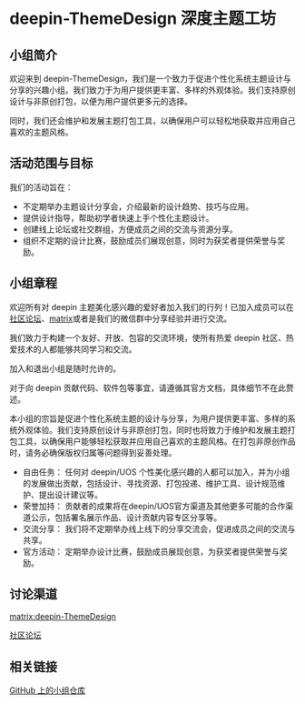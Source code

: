 # deepin-ThemeDesign 深度主题工坊

## 小组简介

欢迎来到 deepin-ThemeDesign，我们是一个致力于促进个性化系统主题设计与分享的兴趣小组。我们致力于为用户提供更丰富、多样的外观体验。我们支持原创设计与非原创打包，以便为用户提供更多元的选择。

同时，我们还会维护和发展主题打包工具，以确保用户可以轻松地获取并应用自己喜欢的主题风格。

## 活动范围与目标

我们的活动旨在：

- 不定期举办主题设计分享会，介绍最新的设计趋势、技巧与应用。
- 提供设计指导，帮助初学者快速上手个性化主题设计。
- 创建线上论坛或社交群组，方便成员之间的交流与资源分享。
- 组织不定期的设计比赛，鼓励成员们展现创意，同时为获奖者提供荣誉与奖励。

## 小组章程

欢迎所有对 deepin 主题美化感兴趣的爱好者加入我们的行列！已加入成员可以在 [社区论坛](https://bbs.deepin.org/)、[matrix](https://matrix.to/#/#deepin-themedesign:matrix.org)或者是我们的微信群中分享经验并进行交流。

我们致力于构建一个友好、开放、包容的交流环境，使所有热爱 deepin 社区、热爱技术的人都能够共同学习和交流。

加入和退出小组是随时允许的。

对于向 deepin 贡献代码、软件包等事宜，请遵循其官方文档，具体细节不在此赘述。

本小组的宗旨是促进个性化系统主题的设计与分享，为用户提供更丰富、多样的系统外观体验。我们支持原创设计与非原创打包，同时也将致力于维护和发展主题打包工具，以确保用户能够轻松获取并应用自己喜欢的主题风格。在打包非原创作品时，请务必确保版权归属等问题得到妥善处理。

- 自由任务： 任何对 deepin/UOS 个性美化感兴趣的人都可以加入，并为小组的发展做出贡献，包括设计、寻找资源、打包投递、维护工具、设计规范维护、提出设计建议等。
- 荣誉加持： 贡献者的成果将在deepin/UOS官方渠道及其他更多可能的合作渠道公示，包括署名展示作品、设计贡献内容专区分享等。
- 交流分享： 我们将不定期举办线上线下的分享交流会，促进成员之间的交流与共享。
- 官方活动： 定期举办设计比赛，鼓励成员展现创意，为获奖者提供荣誉与奖励。

## 讨论渠道

[matrix:deepin-ThemeDesign](https://matrix.to/#/#deepin-themedesign:matrix.org)

[社区论坛](https://bbs.deepin.org/)

## 相关链接

[GitHub 上的小组仓库](https://github.com/thatleosky/deepin-ThemeDesign)


